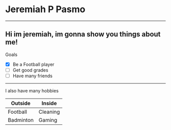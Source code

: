 # Jeremiah P Pasmo
---
Hi im jeremiah, im gonna show you things about me!
---
Goals
- [x] Be a Football player
- [ ] Get good grades
- [ ] Have many friends
---
I also have many hobbies

|   Outside   |    Inside   |
| ----------- | ----------- |
| Football    | Cleaning    |
| Badminton   | Gaming      |
